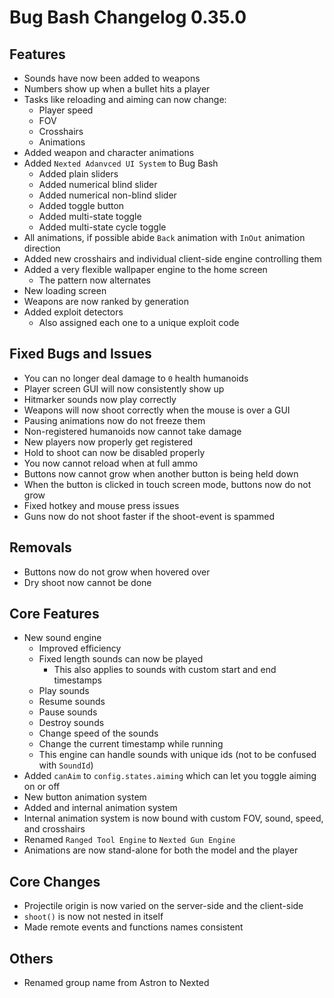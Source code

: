# Bug Bash Changelog 0.35.0

## Features
- Sounds have now been added to weapons
- Numbers show up when a bullet hits a player
- Tasks like reloading and aiming can now change:
    - Player speed
    - FOV
    - Crosshairs
    - Animations
- Added weapon and character animations
- Added `Nexted Adanvced UI System` to Bug Bash
    - Added plain sliders
    - Added numerical blind slider
    - Added numerical non-blind slider
    - Added toggle button
    - Added multi-state toggle
    - Added multi-state cycle toggle
- All animations, if possible abide `Back` animation with `InOut` animation direction
- Added new crosshairs and individual client-side engine controlling them
- Added a very flexible wallpaper engine to the home screen
    - The pattern now alternates
- New loading screen
- Weapons are now ranked by generation
- Added exploit detectors
    - Also assigned each one to a unique exploit code

## Fixed Bugs and Issues
- You can no longer deal damage to `0` health humanoids
- Player screen GUI will now consistently show up
- Hitmarker sounds now play correctly
- Weapons will now shoot correctly when the mouse is over a GUI
- Pausing animations now do not freeze them
- Non-registered humanoids now cannot take damage
- New players now properly get registered
- Hold to shoot can now be disabled properly
- You now cannot reload when at full ammo
- Buttons now cannot grow when another button is being held down
- When the button is clicked in touch screen mode, buttons now do not grow
- Fixed hotkey and mouse press issues
- Guns now do not shoot faster if the shoot-event is spammed

## Removals
- Buttons now do not grow when hovered over
- Dry shoot now cannot be done

## Core Features
- New sound engine
    - Improved efficiency
    - Fixed length sounds can now be played
        - This also applies to sounds with custom start and end timestamps
    - Play sounds
    - Resume sounds
    - Pause sounds
    - Destroy sounds
    - Change speed of the sounds
    - Change the current timestamp while running
    - This engine can handle sounds with unique ids (not to be confused with `SoundId`)
- Added `canAim` to `config.states.aiming` which can let you toggle aiming on or off
- New button animation system
- Added and internal animation system
- Internal animation system is now bound with custom FOV, sound, speed, and crosshairs
- Renamed `Ranged Tool Engine` to `Nexted Gun Engine`
- Animations are now stand-alone for both the model and the player

## Core Changes
- Projectile origin is now varied on the server-side and the client-side
- `shoot()` is now not nested in itself
- Made remote events and functions names consistent

## Others
- Renamed group name from Astron to Nexted